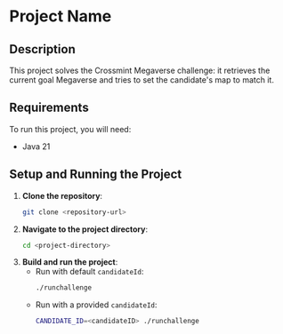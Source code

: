 # Project Name

## Description

This project solves the Crossmint Megaverse challenge: it retrieves the current goal Megaverse and tries to set the candidate's map to match it.

## Requirements

To run this project, you will need:

- Java 21

## Setup and Running the Project

1. **Clone the repository**:
   ```bash
   git clone <repository-url>
   ```
2. **Navigate to the project directory**:
   ```bash
   cd <project-directory>
   ```
3. **Build and run the project**:
    - Run with default `candidateId`:
      ```bash
      ./runchallenge
      ```
    - Run with a provided `candidateId`:
      ```bash
      CANDIDATE_ID=<candidateID> ./runchallenge
      ```
